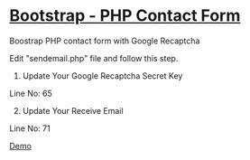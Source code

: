# [Bootstrap - PHP Contact Form](http://tcoderbd.com/#contact/)
Boostrap PHP contact form with Google Recaptcha

Edit "sendemail.php" file and follow this step.

1. Update Your Google Recaptcha Secret Key

Line No: 65

2. Update Your Receive Email

Line No: 71



[Demo](http://tcoderbd.com/#contact/)